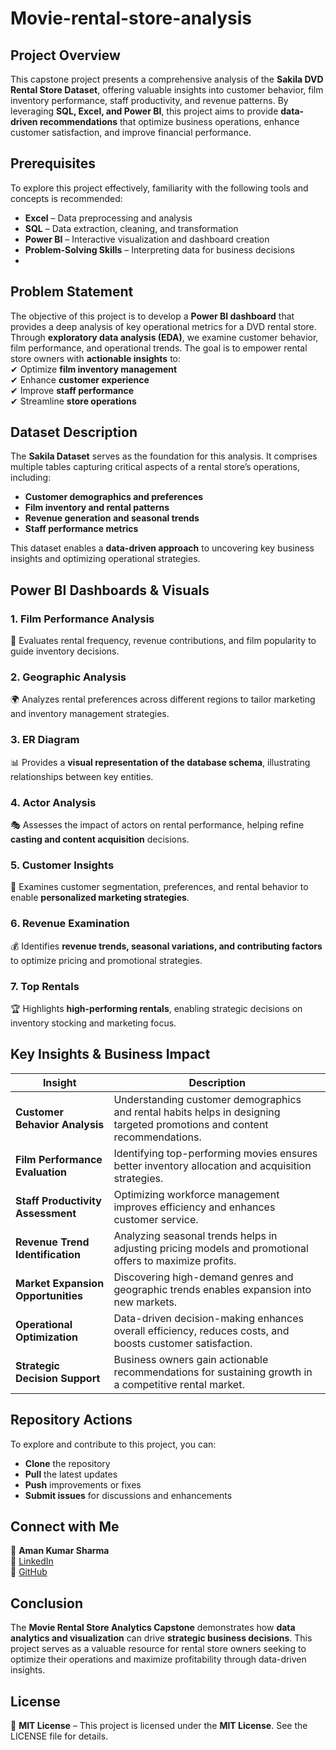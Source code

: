 # Movie-rental-store-analysis

## **Project Overview**  
This capstone project presents a comprehensive analysis of the **Sakila DVD Rental Store Dataset**, offering valuable insights into customer behavior, film inventory performance, staff productivity, and revenue patterns. By leveraging **SQL, Excel, and Power BI**, this project aims to provide **data-driven recommendations** that optimize business operations, enhance customer satisfaction, and improve financial performance.  

## **Prerequisites**  
To explore this project effectively, familiarity with the following tools and concepts is recommended:  
- **Excel** – Data preprocessing and analysis  
- **SQL** – Data extraction, cleaning, and transformation  
- **Power BI** – Interactive visualization and dashboard creation  
- **Problem-Solving Skills** – Interpreting data for business decisions
- 

## **Problem Statement**  
The objective of this project is to develop a **Power BI dashboard** that provides a deep analysis of key operational metrics for a DVD rental store. Through **exploratory data analysis (EDA)**, we examine customer behavior, film performance, and operational trends. The goal is to empower rental store owners with **actionable insights** to:  
✔ Optimize **film inventory management**  
✔ Enhance **customer experience**  
✔ Improve **staff performance**  
✔ Streamline **store operations**  

## **Dataset Description**  
The **Sakila Dataset** serves as the foundation for this analysis. It comprises multiple tables capturing critical aspects of a rental store’s operations, including:  
- **Customer demographics and preferences**  
- **Film inventory and rental patterns**  
- **Revenue generation and seasonal trends**  
- **Staff performance metrics**  

This dataset enables a **data-driven approach** to uncovering key business insights and optimizing operational strategies.  

## **Power BI Dashboards & Visuals**  
### **1. Film Performance Analysis**  
🔹 Evaluates rental frequency, revenue contributions, and film popularity to guide inventory decisions.  

### **2. Geographic Analysis**  
🌍 Analyzes rental preferences across different regions to tailor marketing and inventory management strategies.  

### **3. ER Diagram**  
📊 Provides a **visual representation of the database schema**, illustrating relationships between key entities.  

### **4. Actor Analysis**  
🎭 Assesses the impact of actors on rental performance, helping refine **casting and content acquisition** decisions.  

### **5. Customer Insights**  
👥 Examines customer segmentation, preferences, and rental behavior to enable **personalized marketing strategies**.  

### **6. Revenue Examination**  
💰 Identifies **revenue trends, seasonal variations, and contributing factors** to optimize pricing and promotional strategies.  

### **7. Top Rentals**  
🏆 Highlights **high-performing rentals**, enabling strategic decisions on inventory stocking and marketing focus.  

## **Key Insights & Business Impact**  
| **Insight** | **Description** |  
|------------|--------------|  
| **Customer Behavior Analysis** | Understanding customer demographics and rental habits helps in designing targeted promotions and content recommendations. |  
| **Film Performance Evaluation** | Identifying top-performing movies ensures better inventory allocation and acquisition strategies. |  
| **Staff Productivity Assessment** | Optimizing workforce management improves efficiency and enhances customer service. |  
| **Revenue Trend Identification** | Analyzing seasonal trends helps in adjusting pricing models and promotional offers to maximize profits. |  
| **Market Expansion Opportunities** | Discovering high-demand genres and geographic trends enables expansion into new markets. |  
| **Operational Optimization** | Data-driven decision-making enhances overall efficiency, reduces costs, and boosts customer satisfaction. |  
| **Strategic Decision Support** | Business owners gain actionable recommendations for sustaining growth in a competitive rental market. |  

## **Repository Actions**  
To explore and contribute to this project, you can:  
- **Clone** the repository  
- **Pull** the latest updates  
- **Push** improvements or fixes  
- **Submit issues** for discussions and enhancements  

## **Connect with Me**  
📩 **Aman Kumar Sharma**  
🔗 [LinkedIn](www.linkedin.com/in/amansharma270)  
📂 [GitHub](github.com/Maveaman)  

## **Conclusion**  
The **Movie Rental Store Analytics Capstone** demonstrates how **data analytics and visualization** can drive **strategic business decisions**. This project serves as a valuable resource for rental store owners seeking to optimize their operations and maximize profitability through data-driven insights.  

## **License**  
📝 **MIT License** – This project is licensed under the **MIT License**. See the LICENSE file for details.  
